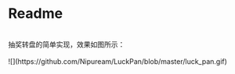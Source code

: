 # Readme #
<br/>
抽奖转盘的简单实现，效果如图所示：<br/>
<br/>
![](https://github.com/Nipuream/LuckPan/blob/master/luck_pan.gif)